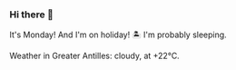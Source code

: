 ### Hi there :wave:

It's Monday! And I'm on holiday! :desert_island: I'm probably sleeping.

Weather in Greater Antilles: cloudy, at +22°C.
